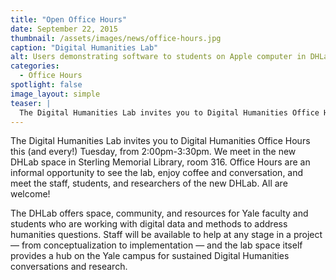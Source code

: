 ```yaml
---
title: "Open Office Hours"
date: September 22, 2015
thumbnail: /assets/images/news/office-hours.jpg
caption: "Digital Humanities Lab"
alt: Users demonstrating software to students on Apple computer in DHLab during office hours.
categories: 
  - Office Hours
spotlight: false 
image_layout: simple
teaser: |
  The Digital Humanities Lab invites you to Digital Humanities Office Hours this (and every!) Tuesday, from 2:00pm-3:30pm. We meet in the new DHLab space in Sterling Memorial Library, room 316. Office...
---
```


The Digital Humanities Lab invites you to Digital Humanities Office Hours this (and every!) Tuesday, from 2:00pm-3:30pm. We meet in the new DHLab space in Sterling Memorial Library, room 316. Office Hours are an informal opportunity to see the lab, enjoy coffee and conversation, and meet the staff, students, and researchers of the new DHLab. All are welcome!
   
The DHLab offers space, community, and resources for Yale faculty and students who are working with digital data and methods to address humanities questions. Staff will be available to help at any stage in a project — from conceptualization to implementation — and the lab space itself provides a hub on the Yale campus for sustained Digital Humanities conversations and research.